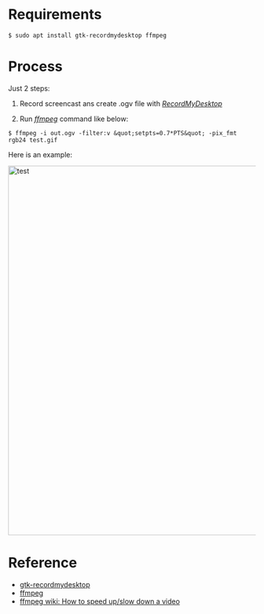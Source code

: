 <!--
{
  "title": "GIF ScreenCast on Ubuntu",
  "date": "2016-09-16T00:32:46.000Z",
  "category": "",
  "tags": [
    "ubuntu",
    "gif"
  ],
  "draft": false
}
-->

# Requirements

```
$ sudo apt install gtk-recordmydesktop ffmpeg
```

# Process

Just 2 steps:

1. Record screencast ans create .ogv file with [_RecordMyDesktop_](http://recordmydesktop.sourceforge.net/about.php)

2. Run [_ffmpeg_](https://ffmpeg.org/) command like below:

```
$ ffmpeg -i out.ogv -filter:v &quot;setpts=0.7*PTS&quot; -pix_fmt rgb24 test.gif
```

Here is an example:

<a href="http://wp.hiogawa.net/wp-content/uploads/2016/09/test.gif"><img src="http://wp.hiogawa.net/wp-content/uploads/2016/09/test.gif" alt="test" width="704" height="752" class="alignnone size-full wp-image-1664" /></a>

# Reference

- [gtk-recordmydesktop](http://recordmydesktop.sourceforge.net/about.php)
- [ffmpeg](https://ffmpeg.org/)
- [ffmpeg wiki: How to speed up/slow down a video](https://trac.ffmpeg.org/wiki/How%20to%20speed%20up%20/%20slow%20down%20a%20video)